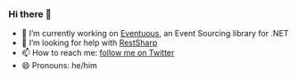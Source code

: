 ### Hi there 👋

- 🔭 I’m currently working on [Eventuous](https://github.com/Eventuous/eventuous), an Event Sourcing library for .NET
- 🤔 I’m looking for help with [RestSharp](https://github.com/RestSharp/RestSharp)
- 📫 How to reach me: [follow me on Twitter](https://twitter.com/Zimareff)
- 😄 Pronouns: he/him

